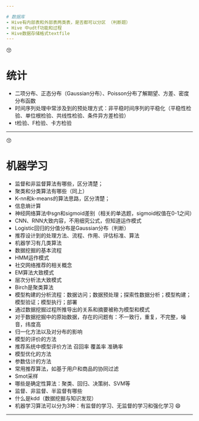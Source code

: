```yaml
---

# 数据库
- Hive有内部表和外部表两类表，是否都可以分区 （判断题）
- Hive 中udtf功能和过程
- Hive数据存储格式textfile
---
```

:kissing_closed_eyes:
# 统计
- 二项分布、正态分布（Gaussian分布）、Poisson分布了解期望、方差、密度分布函数
- 时间序列处理中常涉及到的预处理方式：非平稳时间序列的平稳化（平稳性检验、单位根检验、共线性检验、条件异方差检验）
- t检验、F检验、卡方检验
---
:kissing_closed_eyes:
# 机器学习
- 监督和非监督算法有哪些，区分清楚；
- 聚类和分类算法有哪些（同上）
- K-nn和k-means的算法思路，区分清楚；
- 信息熵计算
- 神经网络算法中sgn和sigmoid差别（相关的单选题，sigmoid权值在0-1之间）
- CNN、RNN大致内容，不用细究公式，但知道运作模式
- Logistic回归的分值分布是Gaussian分布（判断）
- 推荐设计到的处理方法、流程、作用、评估标准、算法
- 机器学习有几类算法
- 数据挖掘的基本流程
- HMM运作模式
- 社交网络推荐的相关概念
- EM算法大致模式
- 层次分析法大致模式
- Birch是聚类算法
- 模型构建的分析流程：数据访问；数据预处理；探索性数据分析；模型构建；模型验证；模型执行；部署
- 通过数据挖掘过程所推导出的关系和摘要被称为模型和模式
- 对于数据挖掘中的原始数据，存在的问题有：不一致行，重复，不完整，噪音，纬度高
- 归一化方法以及对分布的影响 
- 模型的评价的方法 
- 推荐系统中模型评价方法 召回率 覆盖率 准确率
- 模型优化的方法
- 参数估计的方法
- 常用推荐算法，如基于用户和商品的协同过滤
- Smot采样
- 哪些是确定性算法：聚类、回归、决策树、SVM等
- 监督、非监督、半监督有哪些
- 什么是kdd（数据挖掘与知识发现）
- 机器学习算法可以分为3种：有监督的学习、无监督的学习和强化学习
:smile:
---
